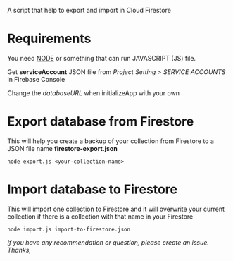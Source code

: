 A script that help to export and import in Cloud Firestore

# Requirements

You need [NODE](https://nodejs.org/en/download/) or something that can run JAVASCRIPT (JS) file.

Get **serviceAccount** JSON file from *Project Setting > SERVICE ACCOUNTS* in Firebase Console

Change the *databaseURL* when initializeApp with your own

# Export database from Firestore

This will help you create a backup of your collection from Firestore to a JSON file name **firestore-export.json**

```
node export.js <your-collection-name>
```

# Import database to Firestore

This will import one collection to Firestore and it will overwrite your current collection if there is a collection with that name in your Firestore

```
node import.js import-to-firestore.json
```

*If you have any recommendation or question, please create an issue. Thanks,*
